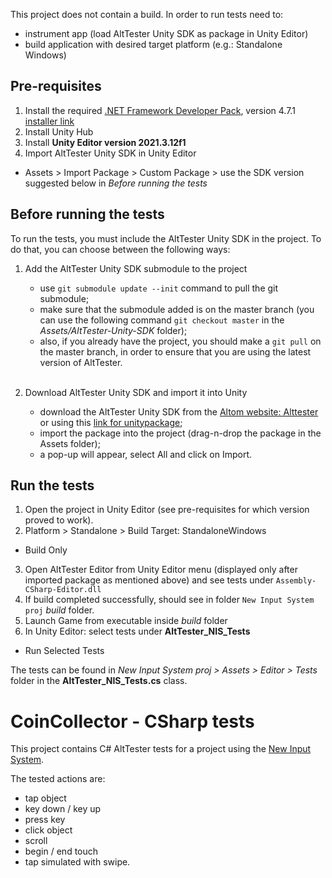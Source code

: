 This project does not contain a build. In order to run tests need to:
- instrument app (load AltTester Unity SDK as package in Unity Editor)
- build application with desired target platform (e.g.: Standalone Windows)

## Pre-requisites
1. Install the required [.NET Framework Developer Pack](https://dotnet.microsoft.com/en-us/download/visual-studio-sdks#supported-versions-framework), version 4.7.1 [installer link](https://dotnet.microsoft.com/en-us/download/dotnet-framework/thank-you/net471-developer-pack-offline-installer)
2. Install Unity Hub
3. Install **Unity Editor version 2021.3.12f1**
4. Import AltTester Unity SDK in Unity Editor
  * Assets > Import Package > Custom Package > use the SDK version suggested below in *Before running the tests*

## Before running the tests
To run the tests, you must include the AltTester Unity SDK in the project. To do that, you can choose between the following ways:
1. Add the AltTester Unity SDK submodule to the project
    - use ``git submodule update --init`` command to pull the git submodule;
    - make sure that the submodule added is on the master branch (you can use the following command ``git checkout master`` in the <i>Assets/AltTester-Unity-SDK</i> folder);
    - also, if you already have the project, you should make a ``git pull`` on the master branch, in order to ensure that you are using the latest version of AltTester.

    <br> 
2. Download AltTester Unity SDK and import it into Unity 
    - download the AltTester Unity SDK from the [Altom website: Alttester](https://altom.com/testing-tools/alttester/) or using this [link for unitypackage](https://altom.com/app/uploads/AltTester/sdks/AltTester.unitypackage);
    - import the package into the project (drag-n-drop the package in the Assets folder);
    - a pop-up will appear, select All and click on Import.

## Run the tests

1. Open the project in Unity Editor (see pre-requisites for which version proved to work).
2. Platform > Standalone > Build Target: StandaloneWindows
  * Build Only
3. Open AltTester Editor from Unity Editor menu (displayed only after imported package as mentioned above) and see tests under `Assembly-CSharp-Editor.dll`
4. If build completed successfully, should see in folder `New Input System proj` *build* folder.
5. Launch Game from executable inside *build* folder
6. In Unity Editor: select tests under **AltTester_NIS_Tests**
  * Run Selected Tests

The tests can be found in *New Input System proj > Assets > Editor > Tests* folder in the **AltTester_NIS_Tests.cs** class.

# CoinCollector - CSharp tests

This project contains C# AltTester tests for a project using the [New Input System](https://altom.com/alttester/docs/sdk/pages/commands.html#input-actions).

The tested actions are: 
- tap object
- key down / key up
- press key
- click object
- scroll
- begin / end touch
- tap simulated with swipe.
